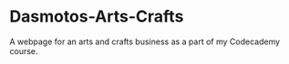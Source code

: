 # Dasmotos-Arts-Crafts
A webpage for an arts and crafts business as a part of my Codecademy course.
